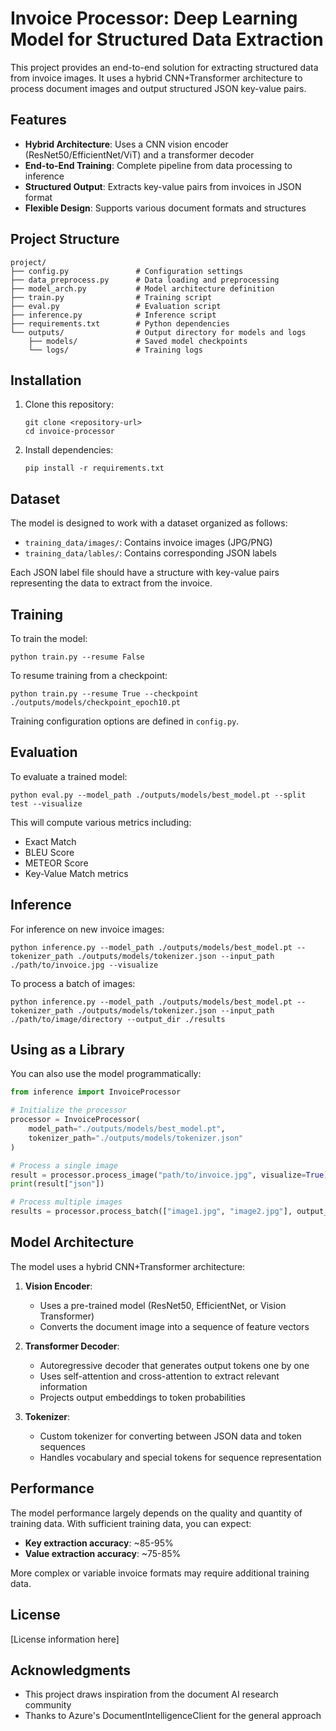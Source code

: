 # Invoice Processor: Deep Learning Model for Structured Data Extraction

This project provides an end-to-end solution for extracting structured data from invoice images. It uses a hybrid CNN+Transformer architecture to process document images and output structured JSON key-value pairs.

## Features

- **Hybrid Architecture**: Uses a CNN vision encoder (ResNet50/EfficientNet/ViT) and a transformer decoder
- **End-to-End Training**: Complete pipeline from data processing to inference
- **Structured Output**: Extracts key-value pairs from invoices in JSON format
- **Flexible Design**: Supports various document formats and structures

## Project Structure

```
project/
├── config.py               # Configuration settings
├── data_preprocess.py      # Data loading and preprocessing
├── model_arch.py           # Model architecture definition
├── train.py                # Training script
├── eval.py                 # Evaluation script
├── inference.py            # Inference script
├── requirements.txt        # Python dependencies
└── outputs/                # Output directory for models and logs
    ├── models/             # Saved model checkpoints
    └── logs/               # Training logs
```

## Installation

1. Clone this repository:
   ```
   git clone <repository-url>
   cd invoice-processor
   ```

2. Install dependencies:
   ```
   pip install -r requirements.txt
   ```

## Dataset

The model is designed to work with a dataset organized as follows:
- `training_data/images/`: Contains invoice images (JPG/PNG)
- `training_data/lables/`: Contains corresponding JSON labels 

Each JSON label file should have a structure with key-value pairs representing the data to extract from the invoice.

## Training

To train the model:

```
python train.py --resume False
```

To resume training from a checkpoint:

```
python train.py --resume True --checkpoint ./outputs/models/checkpoint_epoch10.pt
```

Training configuration options are defined in `config.py`.

## Evaluation

To evaluate a trained model:

```
python eval.py --model_path ./outputs/models/best_model.pt --split test --visualize
```

This will compute various metrics including:
- Exact Match
- BLEU Score
- METEOR Score 
- Key-Value Match metrics

## Inference

For inference on new invoice images:

```
python inference.py --model_path ./outputs/models/best_model.pt --tokenizer_path ./outputs/models/tokenizer.json --input_path ./path/to/invoice.jpg --visualize
```

To process a batch of images:

```
python inference.py --model_path ./outputs/models/best_model.pt --tokenizer_path ./outputs/models/tokenizer.json --input_path ./path/to/image/directory --output_dir ./results
```

## Using as a Library

You can also use the model programmatically:

```python
from inference import InvoiceProcessor

# Initialize the processor
processor = InvoiceProcessor(
    model_path="./outputs/models/best_model.pt",
    tokenizer_path="./outputs/models/tokenizer.json"
)

# Process a single image
result = processor.process_image("path/to/invoice.jpg", visualize=True)
print(result["json"])

# Process multiple images
results = processor.process_batch(["image1.jpg", "image2.jpg"], output_dir="./results")
```

## Model Architecture

The model uses a hybrid CNN+Transformer architecture:

1. **Vision Encoder**:
   - Uses a pre-trained model (ResNet50, EfficientNet, or Vision Transformer)
   - Converts the document image into a sequence of feature vectors

2. **Transformer Decoder**:
   - Autoregressive decoder that generates output tokens one by one
   - Uses self-attention and cross-attention to extract relevant information
   - Projects output embeddings to token probabilities

3. **Tokenizer**:
   - Custom tokenizer for converting between JSON data and token sequences
   - Handles vocabulary and special tokens for sequence representation

## Performance

The model performance largely depends on the quality and quantity of training data. With sufficient training data, you can expect:

- **Key extraction accuracy**: ~85-95%
- **Value extraction accuracy**: ~75-85%

More complex or variable invoice formats may require additional training data.

## License

[License information here]

## Acknowledgments

- This project draws inspiration from the document AI research community
- Thanks to Azure's DocumentIntelligenceClient for the general approach 